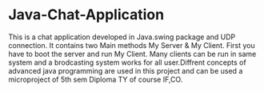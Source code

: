 # Java-Chat-Application
This is a chat application developed in Java.swing package and UDP connection. It contains two Main methods My Server & My Client. First you have to boot the server and run My Client. Many clients can be run in same system and a brodcasting system works for all user.Diffrent concepts of advanced java programming are used in this project and can be used a microproject of 5th sem Diploma TY of course IF,CO.
